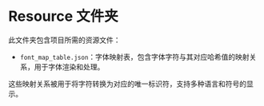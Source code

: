 # Resource 文件夹

此文件夹包含项目所需的资源文件：

- `font_map_table.json`：字体映射表，包含字体字符与其对应哈希值的映射关系，用于字体渲染和处理。

这些映射关系被用于将字符转换为对应的唯一标识符，支持多种语言和符号的显示。
